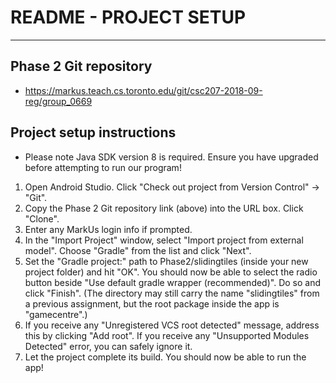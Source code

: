 # README - PROJECT SETUP
***

## Phase 2 Git repository
* https://markus.teach.cs.toronto.edu/git/csc207-2018-09-reg/group_0669

## Project setup instructions

* Please note Java SDK version 8 is required. Ensure you have upgraded before attempting to run our program!

1. Open Android Studio. Click "Check out project from Version Control" -> "Git".
2. Copy the Phase 2 Git repository link (above) into the URL box. Click "Clone".
3. Enter any MarkUs login info if prompted.
4. In the "Import Project" window, select "Import project from external model". Choose "Gradle" from the list and click "Next".
5. Set the "Gradle project:" path to Phase2/slidingtiles (inside your new project folder) and hit "OK". You should now be able to select the radio button beside "Use default gradle wrapper (recommended)". Do so and click "Finish". (The directory may still carry the name "slidingtiles" from a previous assignment, but the root package inside the app is "gamecentre".)
6. If you receive any "Unregistered VCS root detected" message, address this by clicking "Add root". If you receive any "Unsupported Modules Detected" error, you can safely ignore it.
7. Let the project complete its build. You should now be able to run the app!